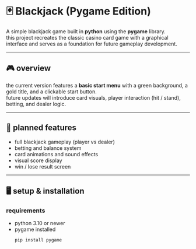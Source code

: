 # 🃏 Blackjack (Pygame Edition)

A simple blackjack game built in **python** using the **pygame** library.  
this project recreates the classic casino card game with a graphical interface and serves as a foundation for future gameplay development.

---

## 🎮 overview

the current version features a **basic start menu** with a green background, a gold title, and a clickable start button.  
future updates will introduce card visuals, player interaction (hit / stand), betting, and dealer logic.

---

## 🧩 planned features

- full blackjack gameplay (player vs dealer)  
- betting and balance system  
- card animations and sound effects  
- visual score display  
- win / lose result screen  

---

## 🖥️ setup & installation

### requirements
- python 3.10 or newer  
- pygame installed  
  ```bash
  pip install pygame
